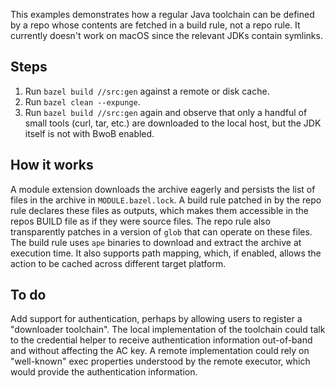 This examples demonstrates how a regular Java toolchain can be defined by a repo whose contents are fetched in a build rule, not a repo rule. 
It currently doesn't work on macOS since the relevant JDKs contain symlinks.

## Steps

1. Run `bazel build //src:gen` against a remote or disk cache.
2. Run `bazel clean --expunge`.
3. Run `bazel build //src:gen` again and observe that only a handful of small tools (curl, tar, etc.) are downloaded to the local host, but the JDK itself is not with BwoB enabled.

## How it works

A module extension downloads the archive eagerly and persists the list of files in the archive in `MODULE.bazel.lock`. 
A build rule patched in by the repo rule declares these files as outputs, which makes them accessible in the repos BUILD file as if they were source files.
The repo rule also transparently patches in a version of `glob` that can operate on these files.
The build rule uses `ape` binaries to download and extract the archive at execution time.
It also supports path mapping, which, if enabled, allows the action to be cached across different target platform.

## To do
 
Add support for authentication, perhaps by allowing users to register a "downloader toolchain". 
The local implementation of the toolchain could talk to the credential helper to receive authentication information out-of-band and without affecting the AC key.
A remote implementation could rely on "well-known" exec properties understood by the remote executor, which would provide the authentication information.
